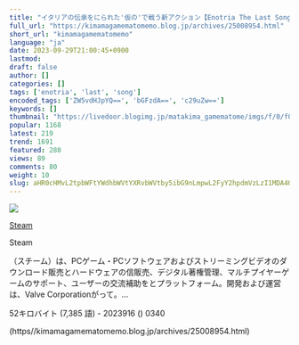 ```yaml
---
title: "イタリアの伝承をにられた'仮の'で戦う新アクション【Enotria The Last Song (エノトリア：ザ ラスト ソング)】2024発売へ まったりきにゲームまとめも"
full_url: "https://kimamagamematomemo.blog.jp/archives/25008954.html"
short_url: "kimamagamematomemo"
language: "ja"
date: 2023-09-29T21:00:45+0900
lastmod: 
draft: false
author: []
categories: []
tags: ['enotria', 'last', 'song']
encoded_tags: ['ZW5vdHJpYQ==', 'bGFzdA==', 'c29uZw==']
keywords: []
thumbnail: "https://livedoor.blogimg.jp/matakima_gamematome/imgs/f/0/f01f9bb2-s.jpg"
popular: 1168
latest: 219
trend: 1691
featured: 280
views: 89
comments: 80
weight: 10
slug: aHR0cHMvL2tpbWFtYWdhbWVtYXRvbWVtby5ibG9nLmpwL2FyY2hpdmVzLzI1MDA4OTU0Lmh0bWw=
---
```


![](https://livedoor.blogimg.jp/matakima_gamematome/imgs/f/0/f01f9bb2-s.jpg)

<div><a target='_blank' href='https//ja.wikipedia.org/wiki/Steam' title='Steam'><p>Steam</p></a> <p class='searchresult'><p>Steam</p>（スチーム）は、PCゲーム・PCソフトウェアおよびストリーミングビデオのダウンロード販売とハードウェアの信販売、デジタル著権管理、マルチプイヤーゲームのサポート、ユーザーの交流補助をとプラットフォーム。開発および運営は、Valve Corporationがって。…</p> <p class='mw-search-result-data'>52キロバイト (7,385 語) - 2023916 () 0340</p></div>

(https//kimamagamematomemo.blog.jp/archives/25008954.html)
